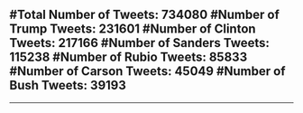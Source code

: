 #Total Number of Tweets: 734080 
#Number of Trump Tweets: 231601
#Number of Clinton Tweets: 217166
#Number of Sanders Tweets: 115238
#Number of Rubio Tweets: 85833
#Number of Carson Tweets: 45049
#Number of Bush Tweets: 39193
---
---
